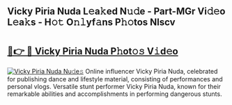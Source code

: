 ## Vicky Piria Nuda L𝚎a𝚔ed N𝚞𝚍e - Part-MGr Vi𝚍𝚎o L𝚎a𝚔s - H𝚘𝚝 O𝚗𝚕yf𝚊ns P𝚑𝚘tos Nlscv

# <h2><a href="http://kf5l6g.oniu.top/?m=Vicky+Piria+Nuda">🔗👉 🔴 Vicky Piria Nuda P𝚑ot𝚘𝚜 V𝚒d𝚎o</a></h2>

[![Vicky Piria Nuda Nu𝚍e𝚜](https://i.imgur.com/0qMVB7G.gif)](http://kf5l6g.oniu.top/?m=Vicky+Piria+Nuda)
Online influencer Vicky Piria Nuda, celebrated for publishing dance and lifestyle material, consisting of performances and personal vlogs. Versatile stunt performer Vicky Piria Nuda, known for their remarkable abilities and accomplishments in performing dangerous stunts.  
